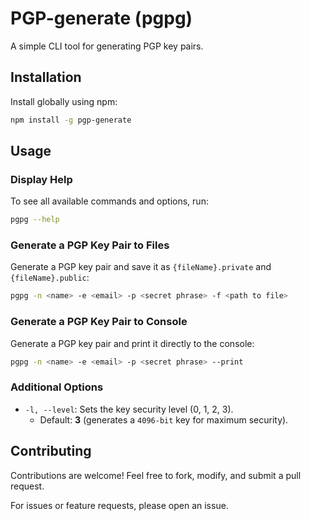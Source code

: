 # PGP-generate (pgpg)

A simple CLI tool for generating PGP key pairs.

## Installation

Install globally using npm:

```sh
npm install -g pgp-generate
```

## Usage

### Display Help

To see all available commands and options, run:

```sh
pgpg --help
```

### Generate a PGP Key Pair to Files

Generate a PGP key pair and save it as `{fileName}.private` and `{fileName}.public`:

```sh
pgpg -n <name> -e <email> -p <secret phrase> -f <path to file>
```

### Generate a PGP Key Pair to Console

Generate a PGP key pair and print it directly to the console:

```sh
pgpg -n <name> -e <email> -p <secret phrase> --print
```

### Additional Options

- `-l, --level`: Sets the key security level (0, 1, 2, 3).
    - Default: **3** (generates a `4096-bit` key for maximum security).

## Contributing

Contributions are welcome! Feel free to fork, modify, and submit a pull request.

For issues or feature requests, please open an issue.
